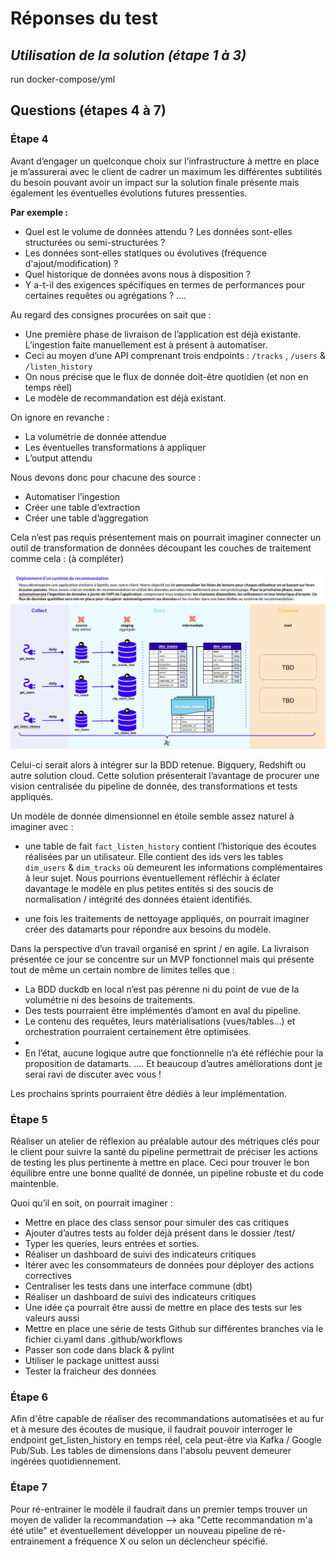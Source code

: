 # Réponses du test

## _Utilisation de la solution (étape 1 à 3)_

run docker-compose/yml
## Questions (étapes 4 à 7)

### Étape 4

Avant d’engager un quelconque choix sur l’infrastructure à mettre en place je m’assurerai avec le client de cadrer un maximum les différentes subtilités du besoin pouvant avoir un impact sur la solution finale présente mais également les éventuelles évolutions futures pressenties. 

**Par exemple :** 
- Quel est le volume de données attendu ? Les données sont-elles structurées ou semi-structurées ?
- Les données sont-elles statiques ou évolutives (fréquence d'ajout/modification) ?
-  Quel historique de données avons nous à disposition ?
- Y a-t-il des exigences spécifiques en termes de performances pour certaines requêtes ou agrégations ?
….

Au regard des consignes procurées on sait que : 
- Une première phase de livraison de l’application est déjà existante. L’ingestion faite manuellement est à présent à automatiser. 
- Ceci au moyen d’une API comprenant trois endpoints : `/tracks` , `/users` & `/listen_history`
- On nous précise que le flux de donnée doit-être quotidien (et non en temps réel)
- Le modèle de recommandation est déjà existant.

On ignore en revanche : 
- La volumétrie de donnée attendue
- Les éventuelles transformations à appliquer
- L’output attendu

Nous devons donc pour chacune des source : 
- Automatiser l’ingestion
- Créer une table d’extraction
- Créer une table d’aggregation

Cela n’est pas requis présentement mais on pourrait imaginer connecter un outil de transformation de données découpant les couches de traitement comme cela : (à compléter)

![mon image](schema.png)

Celui-ci serait alors à intégrer sur la BDD retenue. Bigquery, Redshift ou autre solution cloud. 
Cette solution présenterait l’avantage de procurer une vision centralisée du pipeline de donnée, des transformations et tests appliqués. 

Un modèle de donnée dimensionnel en étoile semble assez naturel à imaginer avec :
- une table de fait `fact_listen_history` contient l’historique des écoutes réalisées par un utilisateur. Elle contient des ids vers les tables `dim_users`  & `dim_tracks` où demeurent les informations complémentaires à leur sujet. Nous pourrions éventuellement réfléchir à éclater davantage le modèle en plus petites entités si des soucis de normalisation / intégrité des données étaient identifiés. 

- une fois les traitements de nettoyage appliqués, on pourrait imaginer créer des datamarts pour répondre aux besoins du modèle. 

Dans la perspective d’un travail organisé en sprint / en agile. La livraison présentée ce jour se concentre sur un MVP fonctionnel mais qui présente tout de même un certain nombre de limites  telles que : 
- La BDD duckdb en local n’est pas pérenne ni du point de vue de la volumétrie ni des besoins de traitements. 
- Des tests pourraient être implémentés d’amont en aval du pipeline.
- Le contenu des requêtes, leurs matérialisations (vues/tables…) et orchestration pourraient certainement être optimisées. 
- 
- En l’état, aucune logique autre que fonctionnelle n’a été réfléchie pour la proposition de datamarts. 
…. Et beaucoup d’autres améliorations dont je serai ravi de discuter avec vous !

Les prochains sprints pourraient être dédiés à leur implémentation.

### Étape 5

Réaliser un atelier de réflexion au préalable autour des métriques clés pour le client pour suivre la santé du pipeline permettrait de préciser les actions de testing les plus pertinente à mettre en place. Ceci pour trouver le bon équilibre entre une bonne qualité de donnée, un pipeline robuste et du code maintenble.

Quoi qu’il en soit, on pourrait imaginer : 
- Mettre en place des class sensor pour simuler des cas critiques
- Ajouter d’autres tests au folder déjà présent dans le dossier /test/
- Typer les queries, leurs entrées et sorties.
- Réaliser un dashboard de suivi des indicateurs critiques
- Itérer avec les consommateurs de données pour déployer des actions correctives
- Centraliser les tests dans une interface commune (dbt)
- Réaliser un dashboard de suivi des indicateurs critiques
- Une idée ça pourrait être aussi de mettre en place des tests sur les valeurs aussi
- Mettre en place une série de tests Github sur différentes branches via le fichier ci.yaml dans .github/workflows
- Passer son code dans black & pylint
- Utiliser le package unittest aussi 
- Tester la fraicheur des données

### Étape 6

Afin d'être capable de réaliser des recommandations automatisées et au fur et à mesure des écoutes de musique, il faudrait pouvoir interroger le endpoint get_listen_history en temps réel, cela peut-être via Kafka / Google Pub/Sub.
Les tables de dimensions dans l'absolu peuvent demeurer ingérées quotidiennement.

### Étape 7

Pour ré-entrainer le modèle il faudrait dans un premier temps trouver un moyen de valider la recommandation --> aka "Cette recommandation m'a été utile" et éventuellement développer un nouveau pipeline de ré-entrainement a fréquence X ou selon un déclencheur spécifié.
